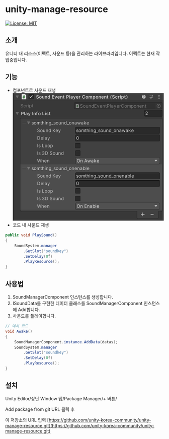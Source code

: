 ﻿# unity-manage-resource

[![License: MIT](https://img.shields.io/badge/License-MIT-yellow.svg)](https://opensource.org/licenses/MIT)

## 소개

유니티 내 리소스(이펙트, 사운드 등)을 관리하는 라이브러리입니다.
이펙트는 현재 작업중입니다.

## 기능

- 컴포넌트로 사운드 재생
  ![](.github/images/soundeventplayercomponent.png)
- 코드 내 사운드 재생

```csharp
public void PlaySound()
{
    SoundSystem.manager
        .GetSlot("soundkey")
        .SetDelay(0f)
        .PlayResource();
}
```

## 사용법

1. SoundManagerComponent 인스턴스를 생성합니다.
2. ISoundData를 구현한 데이터 클래스를 SoundManagerComponent 인스턴스에 Add합니다.
3. 사운드를 플레이합니다.

```csharp
// 예시 코드
void Awake()
{
    SoundManagerComponent.instance.AddData(datas);
    SoundSystem.manager
        .GetSlot("soundkey")
        .SetDelay(0f)
        .PlayResource();
}
```

## 설치

Unity Editor/상단 Window 탭/Package Manager/+ 버튼/‌

Add package from git URL 클릭 후‌

이 저장소의 URL 입력‌
​[https://github.com/unity-korea-community/unity-manage-resource.git](https://github.com/unity-korea-community/unity-manage-resource.git)
